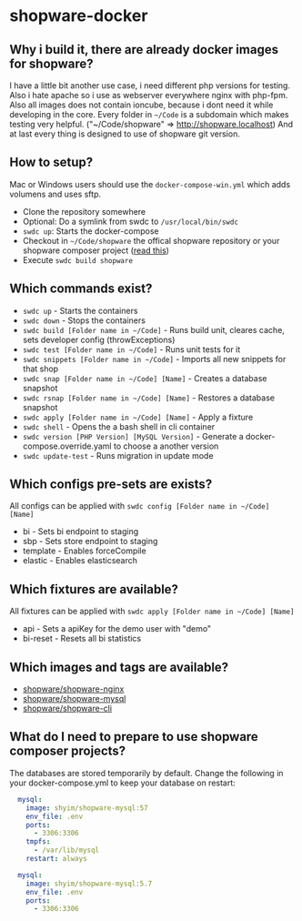 # shopware-docker

## Why i build it, there are already docker images for shopware?

I have a little bit another use case, i need different php versions for testing. Also i hate apache so i use as webserver everywhere nginx with php-fpm.
Also all images does not contain ioncube, because i dont need it while developing in the core.
Every folder in `~/Code` is a subdomain which makes testing very helpful. ("~/Code/shopware" => http://shopware.localhost)
And at last every thing is designed to use of shopware git version.

## How to setup?

Mac or Windows users should use the `docker-compose-win.yml` which adds volumens and uses sftp.

* Clone the repository somewhere
* Optional: Do a symlink from swdc to `/usr/local/bin/swdc`
* `swdc up`: Starts the docker-compose
* Checkout in `~/Code/shopware` the offical shopware repository or your shopware composer project ([read this](#what-do-i-need-to-prepare-to-use-shopware-composer-projects))
* Execute `swdc build shopware`

## Which commands exist?

* `swdc up` - Starts the containers
* `swdc down` - Stops the containers
* `swdc build [Folder name in ~/Code]` - Runs build unit, cleares cache, sets developer config (throwExceptions)
* `swdc test [Folder name in ~/Code]` - Runs unit tests for it
* `swdc snippets [Folder name in ~/Code]` - Imports all new snippets for that shop
* `swdc snap [Folder name in ~/Code] [Name]` - Creates a database snapshot
* `swdc rsnap [Folder name in ~/Code] [Name]` - Restores a database snapshot
* `swdc apply [Folder name in ~/Code] [Name]` - Apply a fixture
* `swdc shell` - Opens the a bash shell in cli container
* `swdc version [PHP Version] [MySQL Version]` - Generate a docker-compose.override.yaml to choose a another version
* `swdc update-test` - Runs migration in update mode


## Which configs pre-sets are exists?

All configs can be applied with `swdc config [Folder name in ~/Code] [Name]`

* bi - Sets bi endpoint to staging
* sbp - Sets store endpoint to staging
* template - Enables forceCompile
* elastic - Enables elasticsearch

## Which fixtures are available?

All fixtures can be applied with `swdc apply [Folder name in ~/Code] [Name]`

* api - Sets a apiKey for the demo user with "demo"
* bi-reset - Resets all bi statistics

## Which images and tags are available?

* [shopware/shopware-nginx](https://hub.docker.com/r/shyim/shopware-nginx/tags)
* [shopware/shopware-mysql](https://hub.docker.com/r/shyim/shopware-mysql/tags)
* [shopware/shopware-cli](https://hub.docker.com/r/shyim/shopware-cli/tags)

## What do I need to prepare to use shopware composer projects?

The databases are stored temporarily by default. Change the following in your docker-compose.yml to keep your database on restart:

```yml
  mysql:
    image: shyim/shopware-mysql:57
    env_file: .env
    ports:
      - 3306:3306
    tmpfs:
      - /var/lib/mysql
    restart: always
```

```yml
  mysql:
    image: shyim/shopware-mysql:5.7
    env_file: .env
    ports:
      - 3306:3306
```
